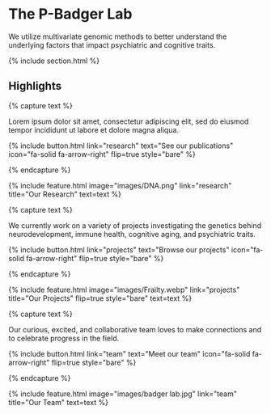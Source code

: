 ---
---
 
# The P-Badger Lab

We utilize multivariate genomic methods to better understand the underlying factors that impact psychiatric and cognitive traits.

{% include section.html %}

## Highlights

{% capture text %}

Lorem ipsum dolor sit amet, consectetur adipiscing elit, sed do eiusmod tempor incididunt ut labore et dolore magna aliqua.

{%
  include button.html
  link="research"
  text="See our publications"
  icon="fa-solid fa-arrow-right"
  flip=true
  style="bare"
%}

{% endcapture %}

{%
  include feature.html
  image="images/DNA.png"
  link="research"
  title="Our Research"
  text=text
%}

{% capture text %}

We currently work on a variety of projects investigating the genetics behind neurodevelopment, immune health, cognitive aging, and psychiatric traits.

{%
  include button.html
  link="projects"
  text="Browse our projects"
  icon="fa-solid fa-arrow-right"
  flip=true
  style="bare"
%}

{% endcapture %}

{%
  include feature.html
  image="images/Frailty.webp"
  link="projects"
  title="Our Projects"
  flip=true
  style="bare"
  text=text
%}

{% capture text %}

Our curious, excited, and collaborative team loves to make connections and to celebrate progress in the field.

{%
  include button.html
  link="team"
  text="Meet our team"
  icon="fa-solid fa-arrow-right"
  flip=true
  style="bare"
%}

{% endcapture %}

{%
  include feature.html
  image="images/badger lab.jpg"
  link="team"
  title="Our Team"
  text=text
%}
